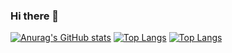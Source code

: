 ### Hi there 👋

<!--
**newwin01/newwin01** is a ✨ _special_ ✨ repository because its `README.md` (this file) appears on your GitHub profile.

Here are some ideas to get you started:

- 🔭 I’m currently working on ...
- 🌱 I’m currently learning ...
- 👯 I’m looking to collaborate on ...
- 🤔 I’m looking for help with ...
- 💬 Ask me about ...
- 📫 How to reach me: ...
- 😄 Pronouns: ...
- ⚡ Fun fact: ...
-->


[![Anurag's GitHub stats](https://github-readme-stats.vercel.app/api?username=newwin01)](https://github.com/anuraghazra/github-readme-stats)
[![Top Langs](https://github-readme-stats.vercel.app/api/top-langs/?username=anuraghazra&exclude_repo=github-readme-stats,newwin01.github.io)](https://github.com/anuraghazra/github-readme-stats)
[![Top Langs](https://github-readme-stats.vercel.app/api/top-langs/?username=newwin01)](https://github.com/anuraghazra/github-readme-stats)

